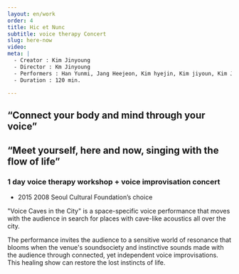 ```yaml
---
layout: en/work
order: 4
title: Hic et Nunc
subtitle: voice therapy Concert
slug: here-now
video:
meta: |
  - Creator : Kim Jinyoung
  - Director : Km Jinyoung
  - Performers : Han Yunmi, Jang Heejeon, Kim hyejin, Kim jiyoun, Kim Jinyoung
  - Duration : 120 min.

---
```


## “Connect your body and mind through your voice”

## “Meet yourself, here and now, singing with the flow of life”

### 1 day voice therapy workshop + voice improvisation concert

* 2015 2008 Seoul Cultural Foundation’s choice

"Voice Caves in the City" is a space-specific voice performance that moves with the audience in search for places with cave-like acoustics all over the city.

The performance invites the audience to a sensitive world of resonance that blooms when the venue's soundsociety and instinctive sounds made with the audience through connected, yet independent voice improvisations. This healing show can restore the lost instincts of life.
